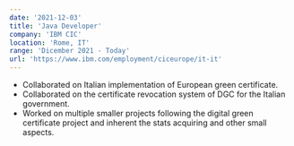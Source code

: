 ```yaml
---
date: '2021-12-03'
title: 'Java Developer'
company: 'IBM CIC'
location: 'Rome, IT'
range: 'Dicember 2021 - Today'
url: 'https://www.ibm.com/employment/ciceurope/it-it'
---
```


- Collaborated on Italian implementation of European green certificate.
- Collaborated on the certificate revocation system of DGC for the Italian government.
- Worked on multiple smaller projects following the digital green certificate project and inherent the stats acquiring and other small aspects.
